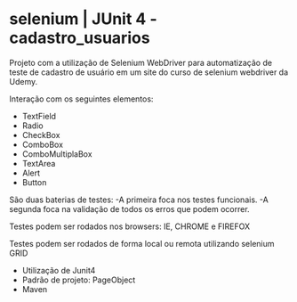 # selenium | JUnit 4 - cadastro_usuarios

Projeto com a utilização de Selenium WebDriver para automatização de teste de cadastro de usuário em um site do curso de selenium webdriver da Udemy.

Interação com os seguintes elementos:

- TextField
- Radio
- CheckBox
- ComboBox
- ComboMultiplaBox
- TextArea
- Alert
- Button

São duas baterias de testes:
-A primeira foca nos testes funcionais.
-A segunda foca na validação de todos os erros que podem ocorrer.

Testes podem ser rodados nos browsers: IE, CHROME e FIREFOX

Testes podem ser rodados de forma local ou remota utilizando selenium GRID

- Utilização de Junit4
- Padrão de projeto: PageObject
- Maven
